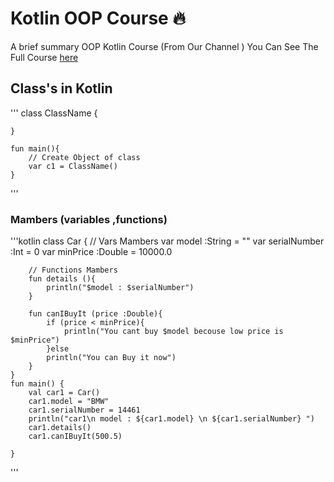 # Kotlin OOP Course 🔥

A brief summary OOP Kotlin Course (From Our Channel )
You Can See The Full Course [here]()

## Class's in Kotlin

'''
    class ClassName {
    
    }
    
    fun main(){
        // Create Object of class
        var c1 = ClassName()
    }
'''

### Mambers (variables ,functions)

'''kotlin
    class Car {
        // Vars Mambers
        var model :String = ""
        var serialNumber :Int = 0
        var minPrice :Double = 10000.0
    
        // Functions Mambers
        fun details (){
            println("$model : $serialNumber")
        }
    
        fun canIBuyIt (price :Double){
            if (price < minPrice){
                println("You cant buy $model becouse low price is $minPrice")
            }else
            println("You can Buy it now")
        }
    }
    fun main() {
        val car1 = Car()
        car1.model = "BMW"
        car1.serialNumber = 14461
        println("car1\n model : ${car1.model} \n ${car1.serialNumber} ")
        car1.details()
        car1.canIBuyIt(500.5)
    
    }
'''